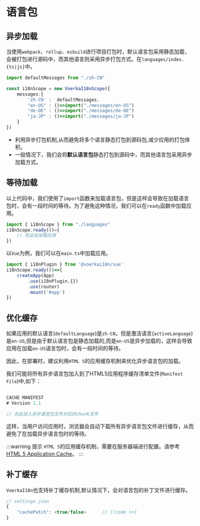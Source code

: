 # 语言包

## 异步加载 

当使用`webpack`、`rollup`、`esbuild`进行项目打包时，默认语言包采用静态加载，会被打包进行源码中，而其他语言则采用异步打包方式。在`languages/index.{ts|js}`中。

```ts
import defaultMessages from "./zh-CN"

const i18nScope = new VoerkaI18nScope({
    messages:{ 
        'zh-CN' :  defaultMessages,
        "en-US" : ()=>import("./messages/en-US") 
        "de-DE" : ()=>import("./messages/de-DE") 
        "ja-JP" : ()=>import("./messages/ja-JP") 
    }
})
```

- 利用异步打包机制,从而避免将多个语言静态打包到源码包,减少应用的打包体积。
- 一般情况下，我们会将**默认语言包**静态打包到源码中，而其他语言包采用异步加载方式。

## 等待加载

以上代码中，我们使用了`import`函数来加载语言包，但是这样会导致在加载语言包时，会有一段时间的等待。为了避免这种情况，我们可以在`ready`函数中加载应用。

```ts {2-4}
import { i18nScope } from "./languages"
i18nScope.ready(()={
    // 在此处加载应用   
})
```

以`Vue`为例，我们可以在`main.ts`中加载应用。

```ts {2,7}
import { i18nPlugin } from '@voerkai18n/vue' 
i18nScope.ready(()=>{
    createApp(App)
        .use(i18nPlugin,{})
        .use(router)
        .mount('#app')
})
```


## 优化缓存

如果应用的默认语言(`defaultLanguage`)是`zh-CN`，但是激活语言(`activeLanguage`)是`en-US`,但是由于默认语言包是静态加载的,而是`en-US`是异步加载的，这样会导致应用在加载`en-US`语言包时，会有一段时间的等待。

因此，在部署时，建议利用`HTML 5`的应用缓存机制来优化异步语言包的加载。

我们可能将所有异步语言包加入到了HTML5应用程序缓存清单文件(`Manifest File`)中,如下：


```ts {2-4}

CACHE MANIFEST
# Version 1.1

// 在此加入异步语言包文件对应的chunk文件

```

这样，当用户访问应用时，浏览器会自动下载所有异步语言包文件进行缓存，从而避免了在加载异步语言包时的等待。

:::warning 提示
`HTML 5`的应用缓存机制，需要在服务器端进行配置。请参考[HTML 5 Application Cache](https://en.wikipedia.org/wiki/Cache_manifest_in_HTML5)。
:::


## 补丁缓存

`VoerkaI18n`也支持补丁缓存机制,默认情况下，会对语言包的补丁文件进行缓存。

```ts
// settings.json
{
    "cachePatch": <true/false>      // [!code ++]    
}
```


